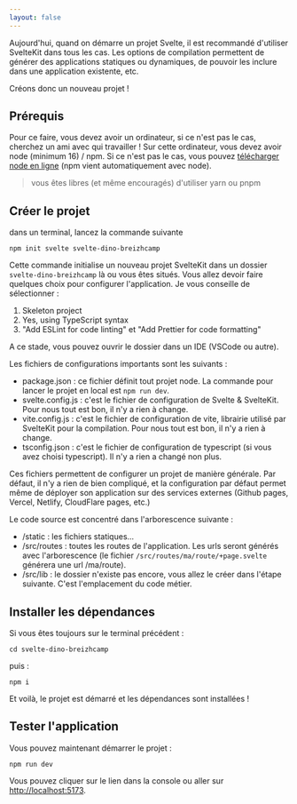 ```yaml
---
layout: false
---
```


Aujourd'hui, quand on démarre un projet Svelte, il est recommandé d'utiliser SvelteKit dans tous les cas. Les options de compilation permettent de générer des applications statiques ou dynamiques, de pouvoir les inclure dans une application existente, etc.

Créons donc un nouveau projet !

## Prérequis

Pour ce faire, vous devez avoir un ordinateur, si ce n'est pas le cas, cherchez un ami avec qui travailler ! Sur cette ordinateur, vous devez avoir node (minimum 16) / npm. Si ce n'est pas le cas, vous pouvez [télécharger node en ligne](https://nodejs.org/en) (npm vient automatiquement avec node).

> vous êtes libres (et même encouragés) d'utiliser yarn ou pnpm

## Créer le projet

dans un terminal, lancez la commande suivante

```
npm init svelte svelte-dino-breizhcamp
```

Cette commande initialise un nouveau projet SvelteKit dans un dossier `svelte-dino-breizhcamp` là ou vous êtes situés. Vous allez devoir faire quelques choix pour configurer l'application. Je vous conseille de sélectionner :

1. Skeleton project
2. Yes, using TypeScript syntax
3. "Add ESLint for code linting" et "Add Prettier for code formatting"

A ce stade, vous pouvez ouvrir le dossier dans un IDE (VSCode ou autre).

Les fichiers de configurations importants sont les suivants :

- package.json : ce fichier définit tout projet node. La commande pour lancer le projet en local est `npm run dev`.
- svelte.config.js : c'est le fichier de configuration de Svelte & SvelteKit. Pour nous tout est bon, il n'y a rien à change.
- vite.config.js : c'est le fichier de configuration de vite, librairie utilisé par SvelteKit pour la compilation. Pour nous tout est bon, il n'y a rien à change.
- tsconfig.json : c'est le fichier de configuration de typescript (si vous avez choisi typescript). Il n'y a rien a changé non plus.

Ces fichiers permettent de configurer un projet de manière générale. Par défaut, il n'y a rien de bien compliqué, et la configuration par défaut permet même de déployer son application sur des services externes (Github pages, Vercel, Netlify, CloudFlare pages, etc.)

Le code source est concentré dans l'arborescence suivante :

- /static : les fichiers statiques...
- /src/routes : toutes les routes de l'application. Les urls seront générés avec l'arborescence (le fichier `/src/routes/ma/route/+page.svelte` générera une url /ma/route).
- /src/lib : le dossier n'existe pas encore, vous allez le créer dans l'étape suivante. C'est l'emplacement du code métier.

## Installer les dépendances

Si vous êtes toujours sur le terminal précédent :

```
cd svelte-dino-breizhcamp
```

puis :

```
npm i
```

Et voilà, le projet est démarré et les dépendances sont installées !

## Tester l'application

Vous pouvez maintenant démarrer le projet :

```
npm run dev
```

Vous pouvez cliquer sur le lien dans la console ou aller sur <a href="http://localhost:5173" target="_blank">http://localhost:5173</a>.
